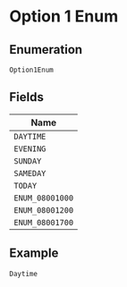 
# Option 1 Enum

## Enumeration

`Option1Enum`

## Fields

| Name |
|  --- |
| `DAYTIME` |
| `EVENING` |
| `SUNDAY` |
| `SAMEDAY` |
| `TODAY` |
| `ENUM_08001000` |
| `ENUM_08001200` |
| `ENUM_08001700` |

## Example

```
Daytime
```

